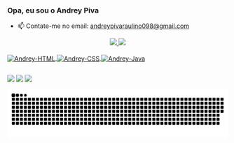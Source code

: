 ### Opa, eu sou o Andrey Piva

- 📫 Contate-me no email: andreypivaraulino098@gmail.com

<div align="center">
  <a href="https://github.com/Andreypiva">
  <img height="140em" src="https://github-readme-stats.vercel.app/api?username=Andreypiva&show_icons=true&theme=dark&include_all_commits=true&count_private=true"/>
  <img height="140em" src="https://github-readme-stats.vercel.app/api/top-langs/?username=Andreypiva&layout=compact&langs_count=7&theme=dark"/>
</div>
  
 <div style="display: inline_block"><br>
  <img align="center" alt="Andrey-HTML" height="40" width="40" src="https://cdn.jsdelivr.net/gh/devicons/devicon/icons/html5/html5-original.svg">
  <img align="center" alt="Andrey-CSS" height="40" width="40" src="https://cdn.jsdelivr.net/gh/devicons/devicon/icons/css3/css3-original.svg">
  <img align="center" alt="Andrey-Java" height="40" width="40" src="https://cdn.jsdelivr.net/gh/devicons/devicon/icons/java/java-original.svg">
</div>
  
  ##

  <div>
   <a href="https://www.linkedin.com/in/andrey-piva-raulino-6202bb1b3/" target="_blank"><img src="https://img.shields.io/badge/-LinkedIn-%230077B5?style=for-the-badge&logo=linkedin&logoColor=white" target="_blank"></a> 
   <a href = "mailto:andreypivaraulino098@gmail.com"><img src="https://img.shields.io/badge/-Gmail-%23333?style=for-the-badge&logo=gmail&logoColor=white" target="_blank"></a>
    <a href="https://www.instagram.com/piva.xz/" target="_blank"><img src="https://img.shields.io/badge/-Instagram-%23E4405F?style=for-the-badge&logo=instagram&logoColor=white" target="_blank"></a>
    
   ![Snake animation](https://github.com/Andreypiva/Andreypiva/blob/output/github-contribution-grid-snake.svg)
</div>
  
